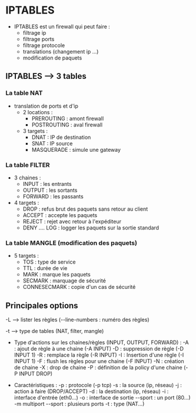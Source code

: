 # IPTABLES

- IPTABLES est un firewall qui peut faire :
	- filtrage ip
	- filtrage ports
	- filtrage protocole
	- translations (changement ip ...)
	- modification de paquets
	
## IPTABLES --> 3 tables  

### La table NAT 
- translation de ports et d'ip
	- 2 locations :
		- PREROUTING : amont firewall
		- POSTROUTING : aval firewall
	- 3 targets :
		- DNAT : IP de destination
		- SNAT : IP source
		- MASQUERADE : simule une gateway
		
### La table FILTER 
- 3 chaines :
	- INPUT : les entrants
	- OUTPUT : les sortants
	- FORWARD : les passants
- 4 targets :
	- DROP : refus brut des paquets sans retour au client
	- ACCEPT : accepte les paquets
	- REJECT : rejet avec retour à l'expéditeur
	- DENY
	.... LOG : logger les paquets sur la sortie standard
		  
### La table MANGLE (modification des paquets)
- 5 targets :
	- TOS : type de service
	- TTL : durée de vie
	- MARK : marque les paquets
	- SECMARK : marquage de sécurité
	- CONNESECMARK : copie d'un cas de sécurité
		
## Principales options

-L --> lister les règles (--line-numbers : numéro des règles)

-t --> type de tables (NAT, filter, mangle)

- Type d'actions sur les chaines/règles (INPUT, OUTPUT, FORWARD) :
	-A : ajout de règle à une chaine (-A INPUT)
	-D : suppression de règle (-D INPUT 1)
	-R : remplace la règle (-R INPUT)
	-I : Insertion d'une règle (-I INPUT 1)
	-F : flush les règles pour une chaine (-F INPUT)
	-N : création de chaine
	-X : drop de chaine
	-P : définition de la policy d'une chaine (-P INPUT DROP)
	
- Caractéristiques :
	-p : protocole (-p tcp)
	-s : la source (ip, réseau)
	-j : action à faire (DROP/ACCEPT)
	-d : la destination (ip, réseau)
	-i : interface d'entrée (eth0...)
	-o : interface de sortie
	--sport <port> : un port (80...)
	-m multiport --sport <ports> : plusieurs ports
	-t : type (NAT...)
